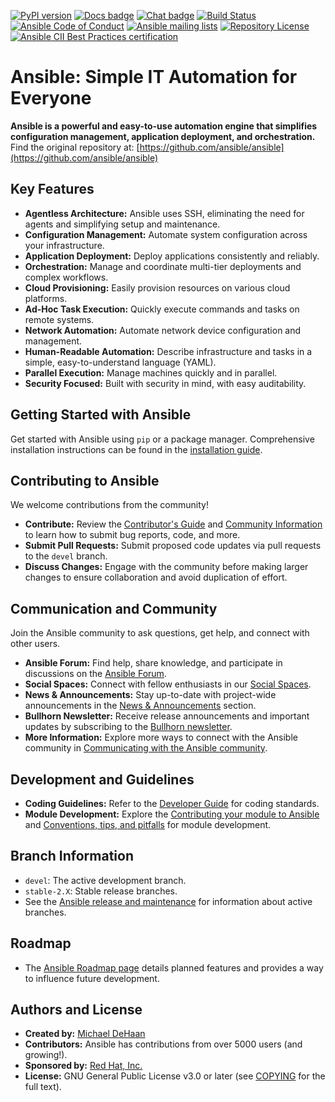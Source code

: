 [![PyPI version](https://img.shields.io/pypi/v/ansible-core.svg)](https://pypi.org/project/ansible-core)
[![Docs badge](https://img.shields.io/badge/docs-latest-brightgreen.svg)](https://docs.ansible.com/ansible/latest/)
[![Chat badge](https://img.shields.io/badge/chat-IRC-brightgreen.svg)](https://docs.ansible.com/ansible/devel/community/communication.html)
[![Build Status](https://dev.azure.com/ansible/ansible/_apis/build/status/CI?branchName=devel)](https://dev.azure.com/ansible/ansible/_build/latest?definitionId=20&branchName=devel)
[![Ansible Code of Conduct](https://img.shields.io/badge/code%20of%20conduct-Ansible-silver.svg)](https://docs.ansible.com/ansible/devel/community/code_of_conduct.html)
[![Ansible mailing lists](https://img.shields.io/badge/mailing%20lists-Ansible-orange.svg)](https://docs.ansible.com/ansible/devel/community/communication.html#mailing-list-information)
[![Repository License](https://img.shields.io/badge/license-GPL%20v3.0-brightgreen.svg)](COPYING)
[![Ansible CII Best Practices certification](https://bestpractices.coreinfrastructure.org/projects/2372/badge)](https://bestpractices.coreinfrastructure.org/projects/2372)

# Ansible: Simple IT Automation for Everyone

**Ansible is a powerful and easy-to-use automation engine that simplifies configuration management, application deployment, and orchestration.**  Find the original repository at: [https://github.com/ansible/ansible](https://github.com/ansible/ansible)

## Key Features

*   **Agentless Architecture:** Ansible uses SSH, eliminating the need for agents and simplifying setup and maintenance.
*   **Configuration Management:** Automate system configuration across your infrastructure.
*   **Application Deployment:** Deploy applications consistently and reliably.
*   **Orchestration:** Manage and coordinate multi-tier deployments and complex workflows.
*   **Cloud Provisioning:** Easily provision resources on various cloud platforms.
*   **Ad-Hoc Task Execution:** Quickly execute commands and tasks on remote systems.
*   **Network Automation:** Automate network device configuration and management.
*   **Human-Readable Automation:** Describe infrastructure and tasks in a simple, easy-to-understand language (YAML).
*   **Parallel Execution:** Manage machines quickly and in parallel.
*   **Security Focused:** Built with security in mind, with easy auditability.

## Getting Started with Ansible

Get started with Ansible using `pip` or a package manager.  Comprehensive installation instructions can be found in the [installation guide](https://docs.ansible.com/ansible/latest/installation_guide/intro_installation.html).

## Contributing to Ansible

We welcome contributions from the community!

*   **Contribute:** Review the [Contributor's Guide](./.github/CONTRIBUTING.md) and [Community Information](https://docs.ansible.com/ansible/devel/community) to learn how to submit bug reports, code, and more.
*   **Submit Pull Requests:**  Submit proposed code updates via pull requests to the `devel` branch.
*   **Discuss Changes:** Engage with the community before making larger changes to ensure collaboration and avoid duplication of effort.

## Communication and Community

Join the Ansible community to ask questions, get help, and connect with other users.

*   **Ansible Forum:** Find help, share knowledge, and participate in discussions on the [Ansible Forum](https://forum.ansible.com/c/help/6).
*   **Social Spaces:** Connect with fellow enthusiasts in our [Social Spaces](https://forum.ansible.com/c/chat/4).
*   **News & Announcements:** Stay up-to-date with project-wide announcements in the [News & Announcements](https://forum.ansible.com/c/news/5) section.
*   **Bullhorn Newsletter:** Receive release announcements and important updates by subscribing to the [Bullhorn newsletter](https://docs.ansible.com/ansible/devel/community/communication.html#the-bullhorn).
*   **More Information:** Explore more ways to connect with the Ansible community in [Communicating with the Ansible community](https://docs.ansible.com/ansible/devel/community/communication.html).

## Development and Guidelines

*   **Coding Guidelines:**  Refer to the [Developer Guide](https://docs.ansible.com/ansible/devel/dev_guide/) for coding standards.
*   **Module Development:** Explore the [Contributing your module to Ansible](https://docs.ansible.com/ansible/devel/dev_guide/developing_modules_checklist.html) and [Conventions, tips, and pitfalls](https://docs.ansible.com/ansible/devel/dev_guide/developing_modules_best_practices.html) for module development.

## Branch Information

*   `devel`:  The active development branch.
*   `stable-2.X`: Stable release branches.
*   See the [Ansible release and maintenance](https://docs.ansible.com/ansible/devel/reference_appendices/release_and_maintenance.html) for information about active branches.

## Roadmap

*   The [Ansible Roadmap page](https://docs.ansible.com/ansible/devel/roadmap/) details planned features and provides a way to influence future development.

## Authors and License

*   **Created by:** [Michael DeHaan](https://github.com/mpdehaan)
*   **Contributors:**  Ansible has contributions from over 5000 users (and growing!).
*   **Sponsored by:** [Red Hat, Inc.](https://www.redhat.com)
*   **License:** GNU General Public License v3.0 or later (see [COPYING](COPYING) for the full text).